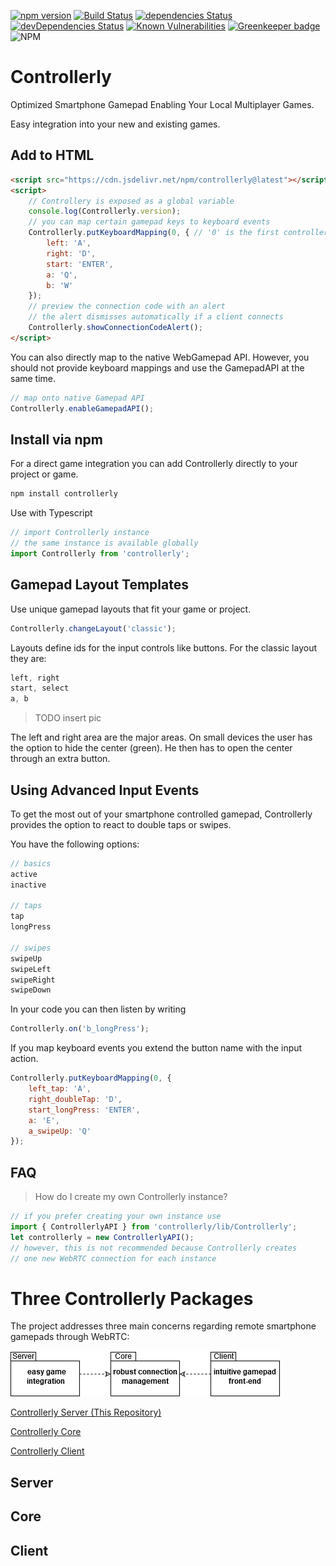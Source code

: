 
[![npm version](https://badge.fury.io/js/controllerly.svg)](https://badge.fury.io/js/controllerly)
[![Build Status](https://travis-ci.org/marcoklein/controllerly.svg?branch=master)](https://travis-ci.org/marcoklein/controllerly)
[![dependencies Status](https://david-dm.org/marcoklein/controllerly/status.svg)](https://david-dm.org/marcoklein/controllerly)
[![devDependencies Status](https://david-dm.org/marcoklein/controllerly/dev-status.svg)](https://david-dm.org/marcoklein/controllerly?type=dev)
[![Known Vulnerabilities](https://snyk.io//test/github/marcoklein/controllerly/badge.svg?targetFile=package.json)](https://snyk.io//test/github/marcoklein/controllerly?targetFile=package.json) [![Greenkeeper badge](https://badges.greenkeeper.io/marcoklein/controllerly.svg)](https://greenkeeper.io/)
![NPM](https://img.shields.io/npm/l/controllerly)

# Controllerly
Optimized Smartphone Gamepad Enabling Your Local Multiplayer Games.

Easy integration into your new and existing games.

## Add to HTML
```html
<script src="https://cdn.jsdelivr.net/npm/controllerly@latest"></script>
<script>
    // Controllery is exposed as a global variable
    console.log(Controllerly.version);
    // you can map certain gamepad keys to keyboard events
    Controllerly.putKeyboardMapping(0, { // '0' is the first controller
        left: 'A',
        right: 'D',
        start: 'ENTER',
        a: 'Q',
        b: 'W'
    });
    // preview the connection code with an alert
    // the alert dismisses automatically if a client connects
    Controllerly.showConnectionCodeAlert();
</script>
```

You can also directly map to the native WebGamepad API. However, you should not provide keyboard mappings and use the GamepadAPI at the same time.
```javascript
// map onto native Gamepad API
Controllerly.enableGamepadAPI();
```

## Install via npm
For a direct game integration you can add Controllerly directly to your project or game.

```javascript
npm install controllerly
```
Use with Typescript
```javascript
// import Controllerly instance
// the same instance is available globally
import Controllerly from 'controllerly';
```

## Gamepad Layout Templates
Use unique gamepad layouts that fit your game or project.

```javascript
Controllerly.changeLayout('classic');
```

Layouts define ids for the input controls like buttons. For the classic layout they are:
```javascript
left, right
start, select
a, b
```

> TODO insert pic

The left and right area are the major areas. On small devices the user has the option to hide the center (green). He then has to open the center through an extra button.

## Using Advanced Input Events
To get the most out of your smartphone controlled gamepad, Controllerly provides the option to react to double taps or swipes.

You have the following options:
```javascript
// basics
active
inactive

// taps
tap
longPress

// swipes
swipeUp
swipeLeft
swipeRight
swipeDown
```

In your code you can then listen by writing
```javascript
Controllerly.on('b_longPress');
```

If you map keyboard events you extend the button name with the input action.
```javascript
Controllerly.putKeyboardMapping(0, {
    left_tap: 'A',
    right_doubleTap: 'D',
    start_longPress: 'ENTER',
    a: 'E',
    a_swipeUp: 'Q'
});
```


## FAQ

> How do I create my own Controllerly instance?
```javascript
// if you prefer creating your own instance use
import { ControllerlyAPI } from 'controllerly/lib/Controllerly';
let controllerly = new ControllerlyAPI();
// however, this is not recommended because Controllerly creates
// one new WebRTC connection for each instance
```

# Three Controllerly Packages
The project addresses three main concerns regarding remote smartphone gamepads through WebRTC:

![Controllerly Packages](./docs/controllerly-packages.png)

[Controllerly Server (This Repository)](https://github.com/marcoklein/controllerly)

[Controllerly Core](https://github.com/marcoklein/controllerly-core)

[Controllerly Client](https://github.com/marcoklein/controllerly-client)

## Server
## Core
## Client
